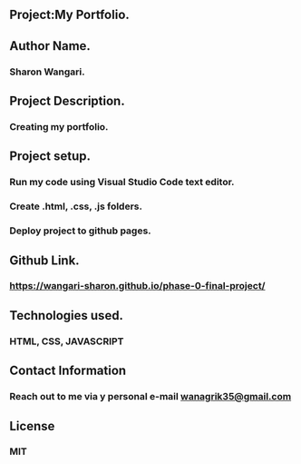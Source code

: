 ## Project:My Portfolio.

## Author Name.

### Sharon Wangari.

## Project Description.

### Creating my portfolio.

## Project setup.

### Run my code using Visual Studio Code text editor.

### Create .html, .css, .js folders.

### Deploy project to github pages.

## Github Link.

### https://wangari-sharon.github.io/phase-0-final-project/

## Technologies used.

### HTML, CSS, JAVASCRIPT

## Contact  Information

### Reach out to me via y personal e-mail wanagrik35@gmail.com

## License

### MIT